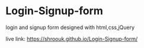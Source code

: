 # Login-Signup-form

login and signup form designed with html,css,jQuery

live link: https://shroouk.github.io/Login-Signup-form/

